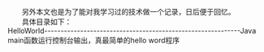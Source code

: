 [^_^]:&emsp;&emsp;空格  
#最简Java程序
  &emsp;&emsp;作为一个伪完美主义+拖延癌患者，每次要学习新技术的时候，总是要把它们看的很重很大很难，总是要挑一个最完美的时刻，拥有最完美的心情的时候才开始一个新的学习计划，
美其名曰天时地利人和，其实有时候只不过是“懒懒不想出去走”。就像上次学Spring框架的web开发，犹犹豫豫，拖拖延延花了我大半年，待我学完，回头一看，其实也不过那么回事
儿。纵然短时间说不上很精通，用起来还是很容易的。  
  &emsp;&emsp;其实很多情况都是如此，新的遥不可及，如白云笼罩着的山峰，神秘而又艰险，然而你走近她，翻越她，征服她，在山顶眺望的时候，其实你也能做到。所以就学习来说，千万不要有畏难情绪，
更不要被冠名完美的懒所支配，如果你想做，就做，就这么简单。  
  &emsp;&emsp;出于对这种心态的反思，更为了提醒自己，其实开始一件事是很简单的，我开使这个项目的编写，就叫做最简java程序。
  &emsp;&emsp;该项目集成我目前再java学习过程中给你遇到的比较典型的技术及一个最简单的实现，就用程序员的语言来说话，说一句“Hello World!”“你好啊，地球！”
      
  &emsp;&emsp;另外本文也是为了能对我学习过的技术做一个记录，日后便于回忆。  
  &emsp;&emsp;具体目录如下：  
  HelloWorld------------------------------------------------------------Java main函数运行控制台输出，真最简单的hello word程序
      
